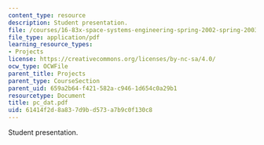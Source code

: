 ```yaml
---
content_type: resource
description: Student presentation.
file: /courses/16-83x-space-systems-engineering-spring-2002-spring-2003/61414f2d8a837d9bd573a7b9c0f130c8_pc_dat.pdf
file_type: application/pdf
learning_resource_types:
- Projects
license: https://creativecommons.org/licenses/by-nc-sa/4.0/
ocw_type: OCWFile
parent_title: Projects
parent_type: CourseSection
parent_uid: 659a2b64-f421-582a-c946-1d654c0a29b1
resourcetype: Document
title: pc_dat.pdf
uid: 61414f2d-8a83-7d9b-d573-a7b9c0f130c8
---
```

Student presentation.